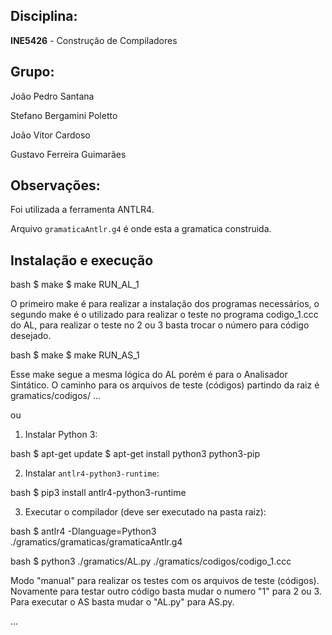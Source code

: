 Disciplina:
-----------
**INE5426** - Construção de Compiladores

Grupo:
------
João Pedro Santana

Stefano Bergamini Poletto

João Vitor Cardoso

Gustavo Ferreira Guimarães

Observações:
------------

Foi utilizada a ferramenta ANTLR4.

Arquivo `gramaticaAntlr.g4` é onde esta a gramatica construida.

Instalação e execução
---------------------

bash
$ make 
$ make RUN_AL_1

O primeiro make é para realizar a instalação dos programas necessários, o 
segundo make é o utilizado para realizar o teste no programa codigo_1.ccc 
do AL, para realizar o teste no 2 ou 3 basta trocar o 
número para código desejado.

bash
$ make
$ make RUN_AS_1

Esse make segue a mesma lógica do AL porém é para o Analisador Sintático.
O caminho para os arquivos de teste (códigos) partindo da raiz é gramatics/codigos/
...

ou

1. Instalar Python 3:

bash
$ apt-get update
$ apt-get install python3 python3-pip


2. Instalar `antlr4-python3-runtime`:

bash
$ pip3 install antlr4-python3-runtime


3. Executar o compilador (deve ser executado na pasta raiz):

bash
$ antlr4 -Dlanguage=Python3 ./gramatics/gramaticas/gramaticaAntlr.g4

bash
$ python3 ./gramatics/AL.py ./gramatics/codigos/codigo_1.ccc

Modo "manual" para realizar os testes com os arquivos de teste (códigos).
Novamente para testar outro código basta mudar o numero "1" para 2 ou 3.
Para executar o AS basta mudar o "AL.py" para AS.py.

...